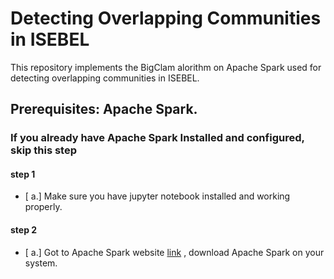 # Detecting Overlapping Communities in ISEBEL

This repository implements the BigClam alorithm on Apache Spark used for detecting overlapping communities in ISEBEL.

## Prerequisites: Apache Spark. 
### If you already have Apache Spark Installed and configured, skip this step
#### step 1
- [ a.] Make sure you have jupyter notebook installed and working properly.
#### step 2
- [ a.] Got to Apache Spark website [link](https://spark.apache.org/downloads.html) , download Apache Spark on your system.

